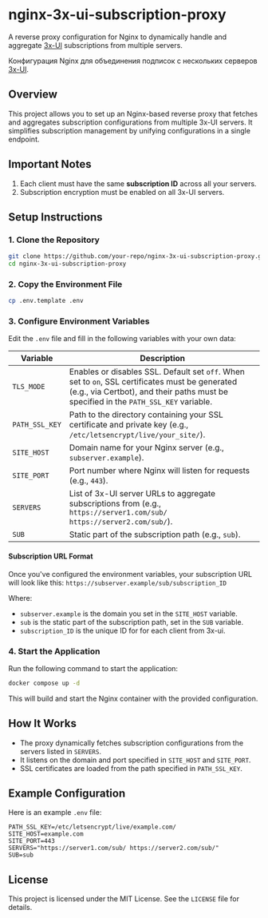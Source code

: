 # nginx-3x-ui-subscription-proxy

A reverse proxy configuration for Nginx to dynamically handle and aggregate [3x-UI](https://github.com/MHSanaei/3x-ui?tab=readme-ov-file) subscriptions from multiple servers.

Конфигурация Nginx для объединения подписок с нескольких серверов [3x-UI](https://github.com/MHSanaei/3x-ui?tab=readme-ov-file).

## Overview
This project allows you to set up an Nginx-based reverse proxy that fetches and aggregates subscription configurations from multiple 3x-UI servers. It simplifies subscription management by unifying configurations in a single endpoint.

## Important Notes

1. Each client must have the same **subscription ID** across all your servers.
2. Subscription encryption must be enabled on all 3x-UI servers.


## Setup Instructions

### 1. Clone the Repository
```bash
git clone https://github.com/your-repo/nginx-3x-ui-subscription-proxy.git
cd nginx-3x-ui-subscription-proxy
```

### 2. Copy the Environment File
```bash
cp .env.template .env
```

### 3. Configure Environment Variables
Edit the `.env` file and fill in the following variables with your own data:

| Variable        | Description                                                                                     |
|-----------------|-------------------------------------------------------------------------------------------------|
| `TLS_MODE`  | Enables or disables SSL. Default set `off`. When set to `on`, SSL certificates must be generated (e.g., via Certbot), and their paths must be specified in the `PATH_SSL_KEY` variable. |
| `PATH_SSL_KEY`  | Path to the directory containing your SSL certificate and private key (e.g., `/etc/letsencrypt/live/your_site/`). |
| `SITE_HOST`     | Domain name for your Nginx server (e.g., `subserver.example`).                                           |
| `SITE_PORT`     | Port number where Nginx will listen for requests (e.g., `443`).                                |
| `SERVERS`       | List of 3x-UI server URLs to aggregate subscriptions from (e.g., `https://server1.com/sub/ https://server2.com/sub/`). |
| `SUB`           | Static part of the subscription path (e.g., `sub`).                                             |

#### Subscription URL Format

Once you've configured the environment variables, your subscription URL will look like this:
`https://subserver.example/sub/subscription_ID
`

Where:
- `subserver.example` is the domain you set in the `SITE_HOST` variable.
- `sub` is the static part of the subscription path, set in the `SUB` variable.
- `subscription_ID` is the unique ID for for each client from 3x-ui.

### 4. Start the Application
Run the following command to start the application:
```bash
docker compose up -d
```

This will build and start the Nginx container with the provided configuration.

## How It Works
- The proxy dynamically fetches subscription configurations from the servers listed in `SERVERS`.
- It listens on the domain and port specified in `SITE_HOST` and `SITE_PORT`.
- SSL certificates are loaded from the path specified in `PATH_SSL_KEY`.

## Example Configuration
Here is an example `.env` file:
```dotenv
PATH_SSL_KEY=/etc/letsencrypt/live/example.com/
SITE_HOST=example.com
SITE_PORT=443
SERVERS="https://server1.com/sub/ https://server2.com/sub/"
SUB=sub
```

## License
This project is licensed under the MIT License. See the `LICENSE` file for details.

